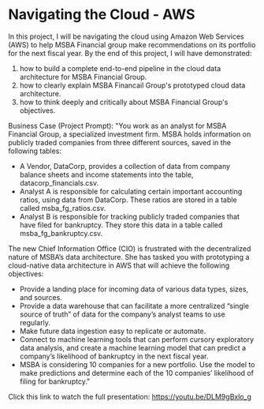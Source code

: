 # Navigating the Cloud - AWS

In this project, I will be navigating the cloud using Amazon Web Services (AWS) to help MSBA Financial group make recommendations on its portfolio for the next fiscal year. By the end of this project, I will have demonstrated:
1) how to build a complete end-to-end pipeline in the cloud data architecture for MSBA Financial Group.
2) how to clearly explain MSBA Financail Group's prototyped cloud data architecture.
3) how to think deeply and critically about MSBA Financial Group's objectives.

Business Case (Project Prompt): "You work as an analyst for MSBA Financial Group, a specialized investment firm. MSBA holds information on publicly traded companies from three different sources, saved in the following tables: 
- A Vendor, DataCorp, provides a collection of data from company balance sheets and income statements into the table, datacorp_financials.csv.
- Analyst A is responsible for calculating certain important accounting ratios, using data from DataCorp. These ratios are stored in a table called msba_fg_ratios.csv.
- Analyst B is responsible for tracking publicly traded companies that have filed for bankruptcy. They store this data in a table called msba_fg_bankruptcy.csv. 

The new Chief Information Office (CIO) is frustrated with the decentralized nature of MSBA’s data architecture. She has tasked you with prototyping a cloud-native data architecture in AWS that will achieve the following objectives: 
- Provide a landing place for incoming data of various data types, sizes, and sources. 
- Provide a data warehouse that can facilitate a more centralized “single source of truth” of data for the company’s analyst teams to use regularly.
- Make future data ingestion easy to replicate or automate.
- Connect to machine learning tools that can perform cursory exploratory data analysis, and create a machine learning model that can predict a company’s likelihood of bankruptcy in the next fiscal year.
- MSBA is considering 10 companies for a new portfolio. Use the model to make predictions and determine each of the 10 companies’ likelihood of filing for bankruptcy."

Click this link to watch the full presentation: https://youtu.be/DLM9gBxlo_g
